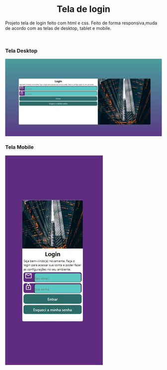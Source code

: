 <h1 align="center"> Tela de login </h1>
<p> Projeto tela de login feito com  html e css. Feito de forma responsiva,muda de acordo com as telas de desktop, tablet e mobile.</p>
<br>
<h3> Tela Desktop </h3>
<img src="https://github.com/RafaelSPro/projeto-login/blob/main/imagens/desktop.JPG?raw=true"/>
<br>
<h3> Tela Mobile</h3>
<img src="https://github.com/RafaelSPro/projeto-login/blob/main/imagens/mobile.JPG?raw=true"/>
 

